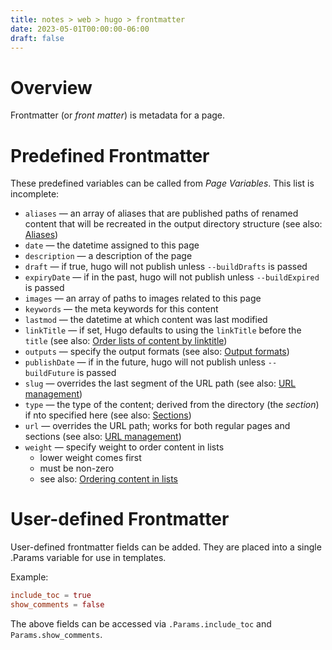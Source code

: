 ```yaml
---
title: notes > web > hugo > frontmatter
date: 2023-05-01T00:00:00-06:00
draft: false
---
```


# Overview
Frontmatter (or *front matter*) is metadata for a page.

# Predefined Frontmatter
These predefined variables can be called from *Page Variables*.  This list is incomplete:
- `aliases` — an array of aliases that are published paths of renamed content that will be recreated in the output directory structure (see also: [Aliases](https://gohugo.io/content-management/urls/#aliases))
- `date` — the datetime assigned to this page
- `description` — a description of the page
- `draft` — if true, hugo will not publish unless `--buildDrafts` is passed
- `expiryDate` — if in the past, hugo will not publish unless `--buildExpired` is passed
- `images` — an array of paths to images related to this page
- `keywords` — the meta keywords for this content
- `lastmod` — the datetime at which content was last modified
- `linkTitle` — if set, Hugo defaults to using the `linkTitle` before the `title` (see also: [Order lists of content by linktitle](https://gohugo.io/templates/lists/#by-link-title))
- `outputs` — specify the output formats (see also: [Output formats](https://gohugo.io/templates/output-formats/))
- `publishDate` — if in the future, hugo will not publish unless `--buildFuture` is passed
- `slug` — overrides the last segment of the URL path (see also: [URL management](https://gohugo.io/content-management/urls/#slug))
- `type` — the type of the content; derived from the directory (the *section*) if nto specified here (see also: [Sections](https://gohugo.io/content-management/sections/))
- `url` — overrides the URL path; works for both regular pages and sections (see also: [URL management](https://gohugo.io/content-management/urls/#slug))
- `weight` — specify weight to order content in lists
  - lower weight comes first
  - must be non-zero
  - see also: [Ordering content in lists](https://gohugo.io/templates/lists/#order-content)

# User-defined Frontmatter
User-defined frontmatter fields can be added.  They are placed into a single .Params variable for use in templates.

Example:
```toml
include_toc = true
show_comments = false
```

The above fields can be accessed via `.Params.include_toc` and `Params.show_comments`.
